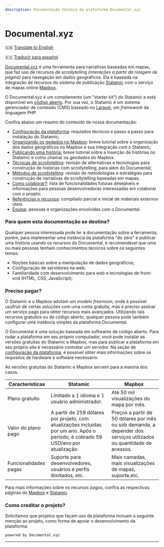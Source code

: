 ```yaml
---
description: Documentação técnica da plataforma Documental.xyz
---
```


# Documental.xyz

🇬🇧 [Translate to English](https://docs-documental-xyz.translate.goog/?\_x\_tr\_sl=pt&\_x\_tr\_tl=en&\_x\_tr\_hl=en)&#x20;

🇪🇸 [Traducir para español](https://docs-documental-xyz.translate.goog/?\_x\_tr\_sl=pt&\_x\_tr\_tl=es&\_x\_tr\_hl=es)

[Documental.xyz](https://documental.xyz) é uma ferramenta para narrativas baseadas em mapas, que faz uso de recursos de _scrollytelling (interações a partir da rolagem de página)_ para navegação em dados geográficos. Ela é baseada na integração de recursos do sistema de publicação [Statamic](https://statamic.com) com o serviço de mapas online [Mapbox](https://mapbox.com).

O Documental.xyz é um complemento (um "starter kit") do Statamic e está disponível em [código aberto](https://github.com/medialabufrj/documentalxyz). Por sua vez, o Statamic é um sistema gerenciador de conteúdo (CMS) baseado no [Laravel](https://laravel.com/), um _framework_ da linguagem PHP.&#x20;

Confira abaixo um resumo do conteúdo de nossa documentação:

* [Configuração da plataforma](configuracao-da-plataforma.md): requisitos técnicos e passo a passo para instalação do Statamic;
* [Organizando os gedados no Mapbox](organizando-os-geodados-no-mapbox.md): breve tutorial sobre a organização dos dados geográficos no Mapbox e sua integração com o Statamic;
* [Publicando uma história:](publicando-uma-historia.md) breve tutorial sobre a inserção de histórias no Statamic e como chamar os geodados do Mapbox.
* [Técnicas de scrollytelling](tecnicas-de-scrollytelling.md): revisão de alternativas e tecnologias para construção de histórias com scrollytelling, para além do Documental;
* [Métodos de scrollytelling](metodos-de-scrollytelling.md): revisão de metodologias e estratégias para construção de narrativas de scrollytelling baseadas em mapas;
* [Como colaborar?](como-colaborar.md): lista de funcionalidades futuras desejáveis e informações para pessoas desenvolvedoras interessadas em colaborar com o projeto.
* [Referências e recursos](recursos-uteis.md): compilado parcial e inicial de materiais externos úteis.
* [Equipe](equipe.md): pessoas e organizações envolvidas com o Documental.

### Para quem esta documentação se destina?

Qualquer pessoa interessada pode ler a documentação sobre a ferramenta, porém, para implementar uma instância da plataforma "do zero" e publicar uma história usando os recursos do Documental, é recomendável que uma ou mais pessoas tenham conhecimentos técnicos sobre os seguintes temas:

* Noções básicas sobre a manipulação de dados geográficos;
* Configuração de servidores na web;
* Familiaridade com desenvolvimento para web e tecnologias de front-end (HTML, CSS, JavaScript);

### Preciso pagar?

O Statamic e o Mapbox adotam um modelo _freemium_, onde é possível usufruir de certas soluções com uma conta gratuita, mas é preciso assinar um serviço pago para obter recursos mais avançados. Utilizando tais recursos gratuitos ou de código aberto, qualquer pessoa pode também configurar uma instância simples da plataforma Documental.

O Documental é uma solução baseada em softwares de código aberto. Para rodar a plataforma em seu próprio computador, você pode instalar as versões gratuitas do Statamic e Mapbox, mas para publicar a plataforma em seu próprio site é necessário contratar um servidor. Na seção de [configuração da plataforma](configuracao-da-plataforma.md), é possível obter mais informações sobre os requisitos de hardware e software necessário.

As versões gratuitas do Statamic e Mapbox servem para a maioria dos casos.

| Características       | Statamic                                                                                                                          | Mapbox                                                                                                             |
| --------------------- | --------------------------------------------------------------------------------------------------------------------------------- | ------------------------------------------------------------------------------------------------------------------ |
| Plano gratuito        | Limitado a 1 idioma e 1 usuário administrador.                                                                                    | Até 50 mil visualizações do mapa por mês.                                                                          |
| Valor do plano pago   | A partir de 259 dólares por projeto, com atualizações incluídas por um ano. Após o período, é cobrado 59 USD/ano por atualização. | Preços a partir de 50 dólares por mês ou sob demanda, a depender dos serviços utilizados ou quantidade de acessos. |
| Funcionalidades pagas | Suporte para desenvolvedores, usuários e perfis ilimitados, etc.                                                                  | Mais camadas, mais visualizações de mapas, suporte,etc.                                                            |

Para mais informações sobre os recursos pagos, confira as respectivas páginas do [Mapbox](https://www.mapbox.com/pricing) e [Statamic](https://statamic.com/pricing)

### Como creditar o projeto?

Solicitamos que projetos que façam uso da plataforma incluam a seguinte menção ao projeto, como forma de apoiar o desenvolvimento da plataforma:

`powered by Documental.xyz`

***
